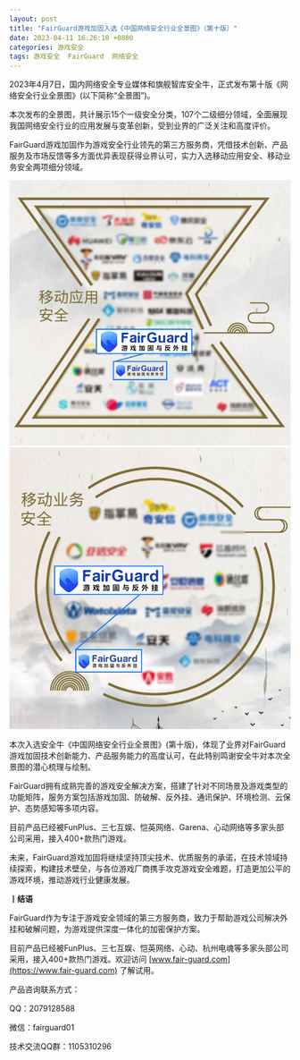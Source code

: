 ```yaml
---
layout: post
title: "FairGuard游戏加固入选《中国网络安全行业全景图》（第十版）"
date: 2023-04-11 16:26:10 +0800
categories: 游戏安全
tags: 游戏安全  FairGuard  网络安全
---
```


2023年4月7日，国内网络安全专业媒体和旗舰智库安全牛，正式发布第十版《网络安全行业全景图》(以下简称“全景图”)。<!-- more -->  

本次发布的全景图，共计展示15个一级安全分类，107个二级细分领域，全面展现我国网络安全行业的应用发展与变革创新，受到业界的广泛关注和高度评价。  

FairGuard游戏加固作为游戏安全行业领先的第三方服务商，凭借技术创新、产品服务及市场反馈等多方面优异表现获得业界认可，实力入选移动应用安全、移动业务安全两项细分领域。  

![315_21](/assets/res/202103/移动应用安全.png)  
![315_21](/assets/res/202103/移动业务安全.png)  

本次入选安全牛《中国网络安全行业全景图》(第十版)，体现了业界对FairGuard游戏加固技术创新能力、产品服务能力的高度认可，在此特别鸣谢安全牛对本次全景图的潜心梳理与绘制。  

FairGuard拥有成熟完善的游戏安全解决方案，搭建了针对不同场景及游戏类型的功能矩阵，服务方案包括游戏加固、防破解、反外挂、通讯保护、环境检测、云保护、态势感知等多项内容。  

目前产品已经被FunPlus、三七互娱、恺英网络、Garena、心动网络等多家头部公司采用，接入400+款热门游戏。  

未来，FairGuard游戏加固将继续坚持顶尖技术、优质服务的承诺，在技术领域持续探索，构建技术壁垒，与各位游戏厂商携手攻克游戏安全难题，打造更加公平的游戏环境，推动游戏行业健康发展。  


**丨结语**  

FairGuard作为专注于游戏安全领域的第三方服务商，致力于帮助游戏公司解决外挂和破解问题，为游戏提供深度一体化的加密保护方案。  

目前产品已经被FunPlus、三七互娱、恺英网络、心动、杭州电魂等多家头部公司采用，接入400+款热门游戏。欢迎访问 [www.fair-guard.com](https://www.fair-guard.com) 了解试用。    

产品咨询联系方式：  

QQ：2079128588  

微信：fairguard01  

技术交流QQ群：1105310296  